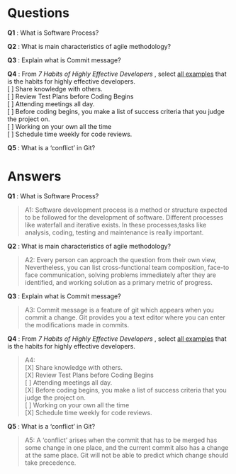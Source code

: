 <h1>Questions</h1>

**Q1** : What is Software Process?

**Q2** : What is main characteristics of agile methodology?

**Q3** : Explain what is Commit message?

**Q4** : From *7 Habits of Highly Effective Developers* , select <u>all examples</u> that is the habits for highly effective developers.
<br>[  ] Share knowledge with others. 
<br>[  ] Review Test Plans before Coding Begins
<br>[  ] Attending meetings all day.
<br>[  ] Before coding begins, you make a list of success criteria that you judge the project on.
<br>[  ] Working on your own all the time
<br>[  ] Schedule time weekly for code reviews.

**Q5** : What is a ‘conflict’ in Git?

<h1>Answers</h1>

**Q1** : What is Software Process?
> A1: Software development process is a method or structure expected to be followed for the development of software. Different processes like waterfall and iterative exists. In these processes;tasks like analysis, coding, testing and maintenance is really important.

**Q2** : What is main characteristics of agile methodology?
>A2: Every person can approach the question from their own view, Nevertheless, you can list cross-functional team composition, face-to face communication, solving problems immediately after they are identified, and working solution as a primary metric of progress.

**Q3** : Explain what is Commit message?
>A3: Commit message is a feature of git which appears when you commit a change. Git provides you a text editor where you can enter the modifications made in commits.


**Q4** : From *7 Habits of Highly Effective Developers* , select <u>all examples</u> that is the habits for highly effective developers.
>A4: <br>[X] Share knowledge with others. 
<br>[X] Review Test Plans before Coding Begins
<br>[ ] Attending meetings all day.
<br>[X] Before coding begins, you make a list of success criteria that you judge the project on.
<br>[  ] Working on your own all the time
<br>[X] Schedule time weekly for code reviews.

**Q5** : What is a ‘conflict’ in Git?
>A5: A ‘conflict’ arises when the commit that has to be merged has some change in one place, and the current commit also has a change at the same place. Git will not be able to predict which change should take precedence.
